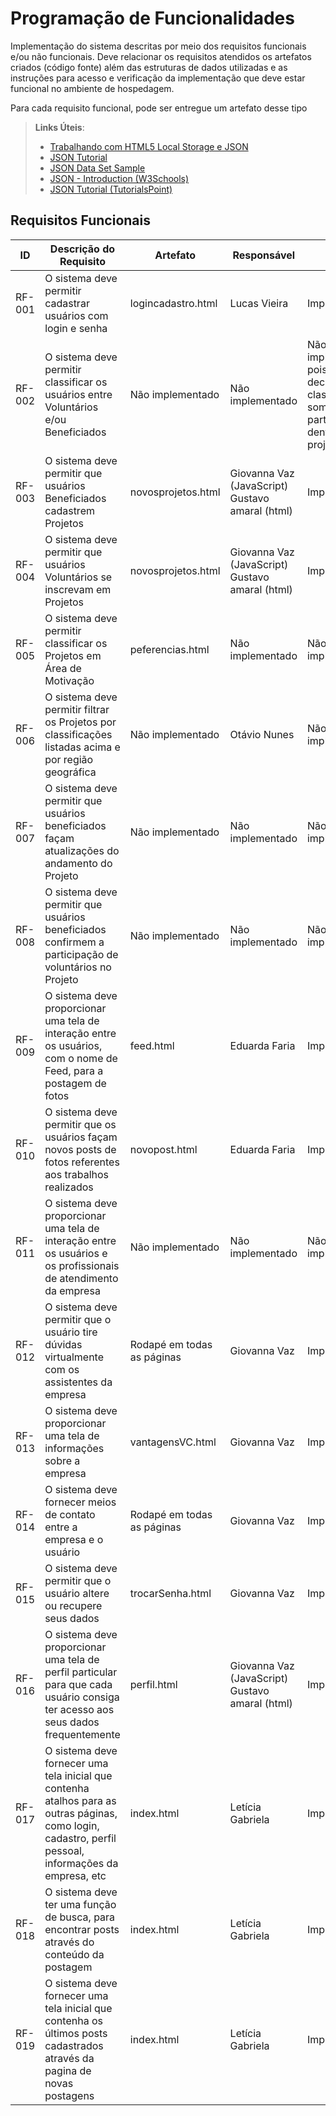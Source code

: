 # Programação de Funcionalidades

Implementação do sistema descritas por meio dos requisitos funcionais e/ou não funcionais. Deve relacionar os requisitos atendidos os artefatos criados (código fonte) além das estruturas de dados utilizadas e as instruções para acesso e verificação da implementação que deve estar funcional no ambiente de hospedagem.

Para cada requisito funcional, pode ser entregue um artefato desse tipo

> **Links Úteis**:
>
> - [Trabalhando com HTML5 Local Storage e JSON](https://www.devmedia.com.br/trabalhando-com-html5-local-storage-e-json/29045)
> - [JSON Tutorial](https://www.w3resource.com/JSON)
> - [JSON Data Set Sample](https://opensource.adobe.com/Spry/samples/data_region/JSONDataSetSample.html)
> - [JSON - Introduction (W3Schools)](https://www.w3schools.com/js/js_json_intro.asp)
> - [JSON Tutorial (TutorialsPoint)](https://www.tutorialspoint.com/json/index.htm)

## Requisitos Funcionais
|ID    | Descrição do Requisito  | Artefato | Responsável | Status 
|------|-----------------------------------------|----|------| ----|
|RF-001| O sistema deve permitir cadastrar usuários com login e senha| logincadastro.html | Lucas Vieira | Implementado
|RF-002| O sistema deve permitir classificar os usuários entre Voluntários e/ou Beneficiados | Não implementado  | Não implementado | Não implementado, pois decidimos classificar somente a participação dentro do projeto
|RF-003| O sistema deve permitir que usuários Beneficiados cadastrem Projetos | novosprojetos.html | Giovanna Vaz (JavaScript) Gustavo amaral (html) | Implementado
|RF-004| O sistema deve permitir que usuários Voluntários se inscrevam em Projetos |  novosprojetos.html | Giovanna Vaz (JavaScript) Gustavo amaral (html) | Implementado
|RF-005| O sistema deve permitir classificar os Projetos em Área de Motivação | peferencias.html | Não implementado | Não implementado
|RF-006| O sistema deve permitir filtrar os Projetos por classificações listadas acima e por região geográfica | Não implementado | Otávio Nunes | Não implementado
|RF-007| O sistema deve permitir que usuários beneficiados façam atualizações do andamento do Projeto | Não implementado | Não implementado | Não implementado
|RF-008| O sistema deve permitir que usuários beneficiados confirmem a participação de voluntários no Projeto | Não implementado | Não implementado | Não implementado
|RF-009| O sistema deve proporcionar uma tela de interação entre os usuários, com o nome de Feed, para a postagem de fotos | feed.html | Eduarda Faria | Implementado
|RF-010| O sistema deve permitir que os usuários façam novos posts de fotos referentes aos trabalhos realizados | novopost.html | Eduarda Faria | Implementado
|RF-011| O sistema deve proporcionar uma tela de interação entre os usuários e os profissionais de atendimento da empresa | Não implementado | Não implementado | Não implementado
|RF-012| O sistema deve permitir que o usuário tire dúvidas virtualmente com os assistentes da empresa | Rodapé em todas as páginas | Giovanna Vaz | Implementado
|RF-013| O sistema deve proporcionar uma tela de informações sobre a empresa | vantagensVC.html | Giovanna Vaz | Implementado
|RF-014| O sistema deve fornecer meios de contato entre a empresa e o usuário | Rodapé em todas as páginas | Giovanna Vaz | Implementado
|RF-015| O sistema deve permitir que o usuário altere ou recupere seus dados  | trocarSenha.html | Giovanna Vaz | Implementado
|RF-016| O sistema deve proporcionar uma tela de perfil particular para que cada usuário consiga ter acesso aos seus dados frequentemente | perfil.html | Giovanna Vaz (JavaScript) Gustavo amaral (html) | Implementado
|RF-017| O sistema deve fornecer uma tela inicial que contenha atalhos para as outras páginas, como login, cadastro, perfil pessoal, informações da empresa, etc | index.html | Letícia Gabriela | Implementado
|RF-018| O sistema deve ter uma função de busca, para encontrar posts através do conteúdo da postagem| index.html | Letícia Gabriela | Implementado
|RF-019| O sistema deve fornecer uma tela inicial que contenha os últimos posts cadastrados através da pagina de novas postagens | index.html | Letícia Gabriela | Implementado

